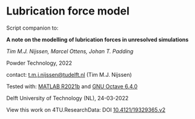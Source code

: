 # Lubrication force model

Script companion to:

**A note on the modelling of lubrication forces in unresolved simulations**

*Tim M.J. Nijssen, Marcel Ottens, Johan T. Padding*

Powder Technology, 2022

contact: t.m.j.nijssen@tudelft.nl (Tim M.J. Nijssen)

Tested with: [MATLAB R2021b](https://www.mathworks.com/products/matlab.html) and [GNU Octave 6.4.0](https://www.gnu.org/software/octave/index)

Delft University of Technology (NL), 24-03-2022

View this work on 4TU.ResearchData: DOI [10.4121/19329365.v2](https://doi.org/10.4121/19329365.v2)

